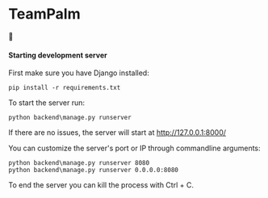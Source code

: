 # TeamPalm
🌴
#### Starting development server
First make sure you have Django installed:
```
pip install -r requirements.txt
```

To start the server run:
```
python backend\manage.py runserver
```
If there are no issues, the server will start at http://127.0.0.1:8000/

You can customize the server's port or IP through commandline arguments:
```
python backend\manage.py runserver 8080
python backend\manage.py runserver 0.0.0.0:8080
```

To end the server you can kill the process with Ctrl + C.